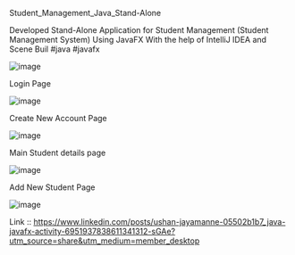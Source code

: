 Student_Management_Java_Stand-Alone

Developed Stand-Alone Application for Student Management (Student Management System)  Using JavaFX With the help of IntelliJ IDEA and Scene Buil
#java #javafx

![image](https://user-images.githubusercontent.com/64035537/215859903-de74ca67-370e-44cb-b75c-9dc9dfdccd50.png)


Login Page 

![image](https://user-images.githubusercontent.com/64035537/215860963-e6f556f0-5761-4b7d-b443-d9076423d715.png)

Create New Account Page

![image](https://user-images.githubusercontent.com/64035537/215861125-5d401590-b514-4764-8892-324230d18f80.png)

Main Student details page

![image](https://user-images.githubusercontent.com/64035537/215861759-bce5f1aa-fbff-4689-b1db-ae8d2cbdcdfa.png)

Add New Student Page

![image](https://user-images.githubusercontent.com/64035537/215861489-64ed71c9-37ea-47e4-93cf-1e92ec060d7d.png)

Link :: https://www.linkedin.com/posts/ushan-jayamanne-05502b1b7_java-javafx-activity-6951937838611341312-sGAe?utm_source=share&utm_medium=member_desktop

